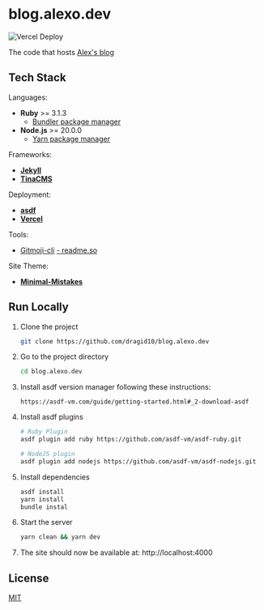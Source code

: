 
# blog.alexo.dev
![Vercel Deploy](https://therealsujitk-vercel-badge.vercel.app/?app=blog-alexo-dev&style=flat-square)

The code that hosts [Alex's blog](https://blog.alexo.dev)


## Tech Stack

Languages:

- **Ruby**      >= 3.1.3
  - [Bundler package manager](https://bundler.io/)
- **Node.js**   >= 20.0.0
  - [Yarn package manager](https://yarnpkg.com/)

Frameworks:

- [**Jekyll**](https://jekyllrb.com/)
- [**TinaCMS**](https://tina.io/)

Deployment:

- [**asdf**](https://asdf-vm.com/)
- [**Vercel**](https://vercel.com/)

Tools:

- [Gitmoji-cli](https://github.com/carloscuesta/gitmoji-cli)
[- readme.so](https://readme.so/)

Site Theme:

- [**Minimal-Mistakes**](https://github.com/mmistakes/minimal-mistakes)



## Run Locally

1. Clone the project

    ```bash
    git clone https://github.com/dragid10/blog.alexo.dev
    ```

1. Go to the project directory

    ```bash
    cd blog.alexo.dev
    ```

1. Install asdf version manager following these instructions:
    ```plain
    https://asdf-vm.com/guide/getting-started.html#_2-download-asdf
    ```

1. Install asdf plugins
    ```bash
    # Ruby Plugin
    asdf plugin add ruby https://github.com/asdf-vm/asdf-ruby.git

    # NodeJS plugin
    asdf plugin add nodejs https://github.com/asdf-vm/asdf-nodejs.git
    ```

1. Install dependencies

    ```bash
    asdf install
    yarn install
    bundle instal
    ```

1. Start the server

    ```bash
    yarn clean && yarn dev
    ```

6. The site should now be available at: http://localhost:4000
## License

[MIT](https://choosealicense.com/licenses/mit/)

